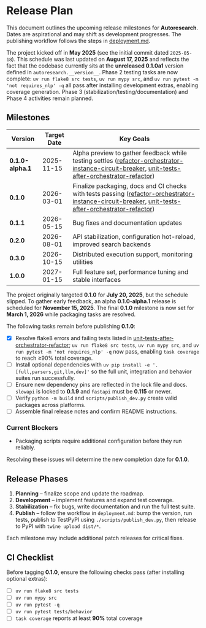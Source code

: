 # Release Plan

This document outlines the upcoming release milestones for **Autoresearch**. Dates are aspirational and may shift as development progresses. The publishing workflow follows the steps in [deployment.md](deployment.md).

The project kicked off in **May 2025** (see the initial commit dated `2025-05-18`).
This schedule was last updated on **August 17, 2025** and reflects the fact that
the codebase currently sits at the **unreleased 0.1.0a1** version defined in
`autoresearch.__version__`.
Phase 2 testing tasks are now complete: `uv run flake8 src tests`, `uv run mypy src`,
and `uv run pytest -m 'not requires_nlp' -q` all pass after installing development
extras, enabling coverage generation. Phase 3 (stabilization/testing/documentation)
and Phase 4 activities remain planned.

## Milestones

| Version | Target Date | Key Goals |
| ------- | ----------- | --------- |
| **0.1.0-alpha.1** | 2025-11-15 | Alpha preview to gather feedback while testing settles ([refactor-orchestrator-instance-circuit-breaker](../issues/archive/refactor-orchestrator-instance-circuit-breaker.md), [unit-tests-after-orchestrator-refactor](../issues/archive/unit-tests-after-orchestrator-refactor.md)) |
| **0.1.0** | 2026-03-01 | Finalize packaging, docs and CI checks with tests passing ([refactor-orchestrator-instance-circuit-breaker](../issues/archive/refactor-orchestrator-instance-circuit-breaker.md), [unit-tests-after-orchestrator-refactor](../issues/archive/unit-tests-after-orchestrator-refactor.md)) |
| **0.1.1** | 2026-05-15 | Bug fixes and documentation updates |
| **0.2.0** | 2026-08-01 | API stabilization, configuration hot-reload, improved search backends |
| **0.3.0** | 2026-10-15 | Distributed execution support, monitoring utilities |
| **1.0.0** | 2027-01-15 | Full feature set, performance tuning and stable interfaces |

The project originally targeted **0.1.0** for **July 20, 2025**, but the
schedule slipped. To gather early feedback, an alpha **0.1.0-alpha.1**
release is scheduled for **November 15, 2025**. The final **0.1.0** milestone is
now set for **March 1, 2026** while packaging tasks are resolved.

The following tasks remain before publishing **0.1.0**:

- [x] Resolve flake8 errors and failing tests listed in [unit-tests-after-orchestrator-refactor](../issues/archive/unit-tests-after-orchestrator-refactor.md); `uv run flake8 src tests`, `uv run mypy src`, and `uv run pytest -m 'not requires_nlp' -q` now pass, enabling `task coverage` to reach ≥90% total coverage.
- [ ] Install optional dependencies with `uv pip install -e '.[full,parsers,git,llm,dev]'` so the full unit, integration and behavior suites run successfully.
- [ ] Ensure new dependency pins are reflected in the lock file and docs. `slowapi` is locked to **0.1.9** and `fastapi` must be **0.115** or newer.
- [ ] Verify `python -m build` and `scripts/publish_dev.py` create valid packages across platforms.
- [ ] Assemble final release notes and confirm README instructions.

### Current Blockers

- Packaging scripts require additional configuration before they run reliably.

Resolving these issues will determine the new completion date for **0.1.0**.

## Release Phases

1. **Planning** – finalize scope and update the roadmap.
2. **Development** – implement features and expand test coverage.
3. **Stabilization** – fix bugs, write documentation and run the full test suite.
4. **Publish** – follow the workflow in `deployment.md`: bump the version, run tests, publish to TestPyPI using `./scripts/publish_dev.py`, then release to PyPI with `twine upload dist/*`.

Each milestone may include additional patch releases for critical fixes.

## CI Checklist

Before tagging **0.1.0**, ensure the following checks pass (after installing optional extras):

- [ ] `uv run flake8 src tests`
- [ ] `uv run mypy src`
- [ ] `uv run pytest -q`
- [ ] `uv run pytest tests/behavior`
- [ ] `task coverage` reports at least **90%** total coverage
